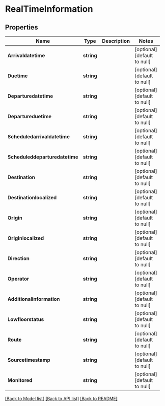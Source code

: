 # RealTimeInformation

## Properties
Name | Type | Description | Notes
------------ | ------------- | ------------- | -------------
**Arrivaldatetime** | **string** |  | [optional] [default to null]
**Duetime** | **string** |  | [optional] [default to null]
**Departuredatetime** | **string** |  | [optional] [default to null]
**Departureduetime** | **string** |  | [optional] [default to null]
**Scheduledarrivaldatetime** | **string** |  | [optional] [default to null]
**Scheduleddeparturedatetime** | **string** |  | [optional] [default to null]
**Destination** | **string** |  | [optional] [default to null]
**Destinationlocalized** | **string** |  | [optional] [default to null]
**Origin** | **string** |  | [optional] [default to null]
**Originlocalized** | **string** |  | [optional] [default to null]
**Direction** | **string** |  | [optional] [default to null]
**Operator** | **string** |  | [optional] [default to null]
**Additionalinformation** | **string** |  | [optional] [default to null]
**Lowfloorstatus** | **string** |  | [optional] [default to null]
**Route** | **string** |  | [optional] [default to null]
**Sourcetimestamp** | **string** |  | [optional] [default to null]
**Monitored** | **string** |  | [optional] [default to null]

[[Back to Model list]](../README.md#documentation-for-models) [[Back to API list]](../README.md#documentation-for-api-endpoints) [[Back to README]](../README.md)


